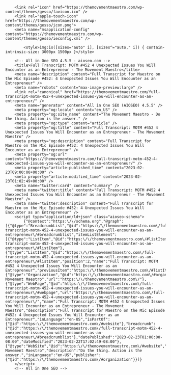 <!DOCTYPE html>
<html lang="en">
    <head>
        <meta charset="utf-8">
        <meta http-equiv="x-ua-compatible" content="ie=edge">
        <meta name="viewport" content="width=device-width, initial-scale=1, shrink-to-fit=no">

        

        <link rel="icon" href="https://themovementmaestro.com/wp-content/themes/gesso/favicon.ico" />
        <link rel="apple-touch-icon" href="https://themovementmaestro.com/wp-content/themes/gesso/icon.png">
        <meta name="msapplication-config" content="https://themovementmaestro.com/wp-content/themes/gesso/ieconfig.xml" />

        	<style>img:is([sizes="auto" i], [sizes^="auto," i]) { contain-intrinsic-size: 3000px 1500px }</style>
	
		<!-- All in One SEO 4.5.5 - aioseo.com -->
		<title>Full Transcript: MOTM #452 4 Unexpected Issues You Will Encounter as an Entrepreneur - The Movement Maestro</title>
		<meta name="description" content="Full Transcript for Maestro on the Mic Episode #452: 4 Unexpected Issues You Will Encounter as an Entrepreneur" />
		<meta name="robots" content="max-image-preview:large" />
		<link rel="canonical" href="https://themovementmaestro.com/full-transcript-motm-452-4-unexpected-issues-you-will-encounter-as-an-entrepreneur/" />
		<meta name="generator" content="All in One SEO (AIOSEO) 4.5.5" />
		<meta property="og:locale" content="en_US" />
		<meta property="og:site_name" content="The Movement Maestro - Do the thing. Action is the answer." />
		<meta property="og:type" content="article" />
		<meta property="og:title" content="Full Transcript: MOTM #452 4 Unexpected Issues You Will Encounter as an Entrepreneur - The Movement Maestro" />
		<meta property="og:description" content="Full Transcript for Maestro on the Mic Episode #452: 4 Unexpected Issues You Will Encounter as an Entrepreneur" />
		<meta property="og:url" content="https://themovementmaestro.com/full-transcript-motm-452-4-unexpected-issues-you-will-encounter-as-an-entrepreneur/" />
		<meta property="article:published_time" content="2023-02-23T09:00:00+00:00" />
		<meta property="article:modified_time" content="2023-02-23T01:02:49+00:00" />
		<meta name="twitter:card" content="summary" />
		<meta name="twitter:title" content="Full Transcript: MOTM #452 4 Unexpected Issues You Will Encounter as an Entrepreneur - The Movement Maestro" />
		<meta name="twitter:description" content="Full Transcript for Maestro on the Mic Episode #452: 4 Unexpected Issues You Will Encounter as an Entrepreneur" />
		<script type="application/ld+json" class="aioseo-schema">
			{"@context":"https:\/\/schema.org","@graph":[{"@type":"BreadcrumbList","@id":"https:\/\/themovementmaestro.com\/full-transcript-motm-452-4-unexpected-issues-you-will-encounter-as-an-entrepreneur\/#breadcrumblist","itemListElement":[{"@type":"ListItem","@id":"https:\/\/themovementmaestro.com\/#listItem","position":1,"name":"Home","item":"https:\/\/themovementmaestro.com\/","nextItem":"https:\/\/themovementmaestro.com\/full-transcript-motm-452-4-unexpected-issues-you-will-encounter-as-an-entrepreneur\/#listItem"},{"@type":"ListItem","@id":"https:\/\/themovementmaestro.com\/full-transcript-motm-452-4-unexpected-issues-you-will-encounter-as-an-entrepreneur\/#listItem","position":2,"name":"Full Transcript: MOTM #452 4 Unexpected Issues You Will Encounter as an Entrepreneur","previousItem":"https:\/\/themovementmaestro.com\/#listItem"}]},{"@type":"Organization","@id":"https:\/\/themovementmaestro.com\/#organization","name":"The Movement Maestro","url":"https:\/\/themovementmaestro.com\/"},{"@type":"WebPage","@id":"https:\/\/themovementmaestro.com\/full-transcript-motm-452-4-unexpected-issues-you-will-encounter-as-an-entrepreneur\/#webpage","url":"https:\/\/themovementmaestro.com\/full-transcript-motm-452-4-unexpected-issues-you-will-encounter-as-an-entrepreneur\/","name":"Full Transcript: MOTM #452 4 Unexpected Issues You Will Encounter as an Entrepreneur - The Movement Maestro","description":"Full Transcript for Maestro on the Mic Episode #452: 4 Unexpected Issues You Will Encounter as an Entrepreneur","inLanguage":"en-US","isPartOf":{"@id":"https:\/\/themovementmaestro.com\/#website"},"breadcrumb":{"@id":"https:\/\/themovementmaestro.com\/full-transcript-motm-452-4-unexpected-issues-you-will-encounter-as-an-entrepreneur\/#breadcrumblist"},"datePublished":"2023-02-23T01:00:00-08:00","dateModified":"2023-02-22T17:02:49-08:00"},{"@type":"WebSite","@id":"https:\/\/themovementmaestro.com\/#website","url":"https:\/\/themovementmaestro.com\/","name":"The Movement Maestro","description":"Do the thing. Action is the answer.","inLanguage":"en-US","publisher":{"@id":"https:\/\/themovementmaestro.com\/#organization"}}]}
		</script>
		<!-- All in One SEO -->

<link rel='dns-prefetch' href='//fonts.googleapis.com' />
		<!-- This site uses the Google Analytics by MonsterInsights plugin v9.9.0 - Using Analytics tracking - https://www.monsterinsights.com/ -->
							<script type="text/plain" data-cli-class="cli-blocker-script" data-cli-label="Google Tag Manager"  data-cli-script-type="non-necessary" data-cli-block="true" data-cli-block-if-ccpa-optout="false" data-cli-element-position="head" src="//www.googletagmanager.com/gtag/js?id=G-BZCMK8DN9R"  data-cfasync="false" data-wpfc-render="false" type="text/javascript" async></script>
			<script data-cfasync="false" data-wpfc-render="false" type="text/javascript">
				var mi_version = '9.9.0';
				var mi_track_user = true;
				var mi_no_track_reason = '';
								var MonsterInsightsDefaultLocations = {"page_location":"https:\/\/themovementmaestro.com\/full-transcript-motm-452-4-unexpected-issues-you-will-encounter-as-an-entrepreneur\/"};
								if ( typeof MonsterInsightsPrivacyGuardFilter === 'function' ) {
					var MonsterInsightsLocations = (typeof MonsterInsightsExcludeQuery === 'object') ? MonsterInsightsPrivacyGuardFilter( MonsterInsightsExcludeQuery ) : MonsterInsightsPrivacyGuardFilter( MonsterInsightsDefaultLocations );
				} else {
					var MonsterInsightsLocations = (typeof MonsterInsightsExcludeQuery === 'object') ? MonsterInsightsExcludeQuery : MonsterInsightsDefaultLocations;
				}

								var disableStrs = [
										'ga-disable-G-BZCMK8DN9R',
									];

				/* Function to detect opted out users */
				function __gtagTrackerIsOptedOut() {
					for (var index = 0; index < disableStrs.length; index++) {
						if (document.cookie.indexOf(disableStrs[index] + '=true') > -1) {
							return true;
						}
					}

					return false;
				}

				/* Disable tracking if the opt-out cookie exists. */
				if (__gtagTrackerIsOptedOut()) {
					for (var index = 0; index < disableStrs.length; index++) {
						window[disableStrs[index]] = true;
					}
				}

				/* Opt-out function */
				function __gtagTrackerOptout() {
					for (var index = 0; index < disableStrs.length; index++) {
						document.cookie = disableStrs[index] + '=true; expires=Thu, 31 Dec 2099 23:59:59 UTC; path=/';
						window[disableStrs[index]] = true;
					}
				}

				if ('undefined' === typeof gaOptout) {
					function gaOptout() {
						__gtagTrackerOptout();
					}
				}
								window.dataLayer = window.dataLayer || [];

				window.MonsterInsightsDualTracker = {
					helpers: {},
					trackers: {},
				};
				if (mi_track_user) {
					function __gtagDataLayer() {
						dataLayer.push(arguments);
					}

					function __gtagTracker(type, name, parameters) {
						if (!parameters) {
							parameters = {};
						}

						if (parameters.send_to) {
							__gtagDataLayer.apply(null, arguments);
							return;
						}

						if (type === 'event') {
														parameters.send_to = monsterinsights_frontend.v4_id;
							var hookName = name;
							if (typeof parameters['event_category'] !== 'undefined') {
								hookName = parameters['event_category'] + ':' + name;
							}

							if (typeof MonsterInsightsDualTracker.trackers[hookName] !== 'undefined') {
								MonsterInsightsDualTracker.trackers[hookName](parameters);
							} else {
								__gtagDataLayer('event', name, parameters);
							}
							
						} else {
							__gtagDataLayer.apply(null, arguments);
						}
					}

					__gtagTracker('js', new Date());
					__gtagTracker('set', {
						'developer_id.dZGIzZG': true,
											});
					if ( MonsterInsightsLocations.page_location ) {
						__gtagTracker('set', MonsterInsightsLocations);
					}
										__gtagTracker('config', 'G-BZCMK8DN9R', {"forceSSL":"true","link_attribution":"true"} );
										window.gtag = __gtagTracker;										(function () {
						/* https://developers.google.com/analytics/devguides/collection/analyticsjs/ */
						/* ga and __gaTracker compatibility shim. */
						var noopfn = function () {
							return null;
						};
						var newtracker = function () {
							return new Tracker();
						};
						var Tracker = function () {
							return null;
						};
						var p = Tracker.prototype;
						p.get = noopfn;
						p.set = noopfn;
						p.send = function () {
							var args = Array.prototype.slice.call(arguments);
							args.unshift('send');
							__gaTracker.apply(null, args);
						};
						var __gaTracker = function () {
							var len = arguments.length;
							if (len === 0) {
								return;
							}
							var f = arguments[len - 1];
							if (typeof f !== 'object' || f === null || typeof f.hitCallback !== 'function') {
								if ('send' === arguments[0]) {
									var hitConverted, hitObject = false, action;
									if ('event' === arguments[1]) {
										if ('undefined' !== typeof arguments[3]) {
											hitObject = {
												'eventAction': arguments[3],
												'eventCategory': arguments[2],
												'eventLabel': arguments[4],
												'value': arguments[5] ? arguments[5] : 1,
											}
										}
									}
									if ('pageview' === arguments[1]) {
										if ('undefined' !== typeof arguments[2]) {
											hitObject = {
												'eventAction': 'page_view',
												'page_path': arguments[2],
											}
										}
									}
									if (typeof arguments[2] === 'object') {
										hitObject = arguments[2];
									}
									if (typeof arguments[5] === 'object') {
										Object.assign(hitObject, arguments[5]);
									}
									if ('undefined' !== typeof arguments[1].hitType) {
										hitObject = arguments[1];
										if ('pageview' === hitObject.hitType) {
											hitObject.eventAction = 'page_view';
										}
									}
									if (hitObject) {
										action = 'timing' === arguments[1].hitType ? 'timing_complete' : hitObject.eventAction;
										hitConverted = mapArgs(hitObject);
										__gtagTracker('event', action, hitConverted);
									}
								}
								return;
							}

							function mapArgs(args) {
								var arg, hit = {};
								var gaMap = {
									'eventCategory': 'event_category',
									'eventAction': 'event_action',
									'eventLabel': 'event_label',
									'eventValue': 'event_value',
									'nonInteraction': 'non_interaction',
									'timingCategory': 'event_category',
									'timingVar': 'name',
									'timingValue': 'value',
									'timingLabel': 'event_label',
									'page': 'page_path',
									'location': 'page_location',
									'title': 'page_title',
									'referrer' : 'page_referrer',
								};
								for (arg in args) {
																		if (!(!args.hasOwnProperty(arg) || !gaMap.hasOwnProperty(arg))) {
										hit[gaMap[arg]] = args[arg];
									} else {
										hit[arg] = args[arg];
									}
								}
								return hit;
							}

							try {
								f.hitCallback();
							} catch (ex) {
							}
						};
						__gaTracker.create = newtracker;
						__gaTracker.getByName = newtracker;
						__gaTracker.getAll = function () {
							return [];
						};
						__gaTracker.remove = noopfn;
						__gaTracker.loaded = true;
						window['__gaTracker'] = __gaTracker;
					})();
									} else {
										console.log("");
					(function () {
						function __gtagTracker() {
							return null;
						}

						window['__gtagTracker'] = __gtagTracker;
						window['gtag'] = __gtagTracker;
					})();
									}
			</script>
			
							<!-- / Google Analytics by MonsterInsights -->
		<script type="text/javascript">
/* <![CDATA[ */
window._wpemojiSettings = {"baseUrl":"https:\/\/s.w.org\/images\/core\/emoji\/16.0.1\/72x72\/","ext":".png","svgUrl":"https:\/\/s.w.org\/images\/core\/emoji\/16.0.1\/svg\/","svgExt":".svg","source":{"concatemoji":"https:\/\/themovementmaestro.com\/wp-includes\/js\/wp-emoji-release.min.js?ver=6.8.3"}};
/*! This file is auto-generated */
!function(s,n){var o,i,e;function c(e){try{var t={supportTests:e,timestamp:(new Date).valueOf()};sessionStorage.setItem(o,JSON.stringify(t))}catch(e){}}function p(e,t,n){e.clearRect(0,0,e.canvas.width,e.canvas.height),e.fillText(t,0,0);var t=new Uint32Array(e.getImageData(0,0,e.canvas.width,e.canvas.height).data),a=(e.clearRect(0,0,e.canvas.width,e.canvas.height),e.fillText(n,0,0),new Uint32Array(e.getImageData(0,0,e.canvas.width,e.canvas.height).data));return t.every(function(e,t){return e===a[t]})}function u(e,t){e.clearRect(0,0,e.canvas.width,e.canvas.height),e.fillText(t,0,0);for(var n=e.getImageData(16,16,1,1),a=0;a<n.data.length;a++)if(0!==n.data[a])return!1;return!0}function f(e,t,n,a){switch(t){case"flag":return n(e,"\ud83c\udff3\ufe0f\u200d\u26a7\ufe0f","\ud83c\udff3\ufe0f\u200b\u26a7\ufe0f")?!1:!n(e,"\ud83c\udde8\ud83c\uddf6","\ud83c\udde8\u200b\ud83c\uddf6")&&!n(e,"\ud83c\udff4\udb40\udc67\udb40\udc62\udb40\udc65\udb40\udc6e\udb40\udc67\udb40\udc7f","\ud83c\udff4\u200b\udb40\udc67\u200b\udb40\udc62\u200b\udb40\udc65\u200b\udb40\udc6e\u200b\udb40\udc67\u200b\udb40\udc7f");case"emoji":return!a(e,"\ud83e\udedf")}return!1}function g(e,t,n,a){var r="undefined"!=typeof WorkerGlobalScope&&self instanceof WorkerGlobalScope?new OffscreenCanvas(300,150):s.createElement("canvas"),o=r.getContext("2d",{willReadFrequently:!0}),i=(o.textBaseline="top",o.font="600 32px Arial",{});return e.forEach(function(e){i[e]=t(o,e,n,a)}),i}function t(e){var t=s.createElement("script");t.src=e,t.defer=!0,s.head.appendChild(t)}"undefined"!=typeof Promise&&(o="wpEmojiSettingsSupports",i=["flag","emoji"],n.supports={everything:!0,everythingExceptFlag:!0},e=new Promise(function(e){s.addEventListener("DOMContentLoaded",e,{once:!0})}),new Promise(function(t){var n=function(){try{var e=JSON.parse(sessionStorage.getItem(o));if("object"==typeof e&&"number"==typeof e.timestamp&&(new Date).valueOf()<e.timestamp+604800&&"object"==typeof e.supportTests)return e.supportTests}catch(e){}return null}();if(!n){if("undefined"!=typeof Worker&&"undefined"!=typeof OffscreenCanvas&&"undefined"!=typeof URL&&URL.createObjectURL&&"undefined"!=typeof Blob)try{var e="postMessage("+g.toString()+"("+[JSON.stringify(i),f.toString(),p.toString(),u.toString()].join(",")+"));",a=new Blob([e],{type:"text/javascript"}),r=new Worker(URL.createObjectURL(a),{name:"wpTestEmojiSupports"});return void(r.onmessage=function(e){c(n=e.data),r.terminate(),t(n)})}catch(e){}c(n=g(i,f,p,u))}t(n)}).then(function(e){for(var t in e)n.supports[t]=e[t],n.supports.everything=n.supports.everything&&n.supports[t],"flag"!==t&&(n.supports.everythingExceptFlag=n.supports.everythingExceptFlag&&n.supports[t]);n.supports.everythingExceptFlag=n.supports.everythingExceptFlag&&!n.supports.flag,n.DOMReady=!1,n.readyCallback=function(){n.DOMReady=!0}}).then(function(){return e}).then(function(){var e;n.supports.everything||(n.readyCallback(),(e=n.source||{}).concatemoji?t(e.concatemoji):e.wpemoji&&e.twemoji&&(t(e.twemoji),t(e.wpemoji)))}))}((window,document),window._wpemojiSettings);
/* ]]> */
</script>
<link rel='stylesheet' id='mp-theme-css' href='https://themovementmaestro.com/wp-content/plugins/memberpress/css/ui/theme.css?ver=1.12.7' type='text/css' media='all' />
<style id='wp-emoji-styles-inline-css' type='text/css'>

	img.wp-smiley, img.emoji {
		display: inline !important;
		border: none !important;
		box-shadow: none !important;
		height: 1em !important;
		width: 1em !important;
		margin: 0 0.07em !important;
		vertical-align: -0.1em !important;
		background: none !important;
		padding: 0 !important;
	}
</style>
<link rel='stylesheet' id='wp-block-library-css' href='https://themovementmaestro.com/wp-includes/css/dist/block-library/style.min.css?ver=6.8.3' type='text/css' media='all' />
<style id='classic-theme-styles-inline-css' type='text/css'>
/*! This file is auto-generated */
.wp-block-button__link{color:#fff;background-color:#32373c;border-radius:9999px;box-shadow:none;text-decoration:none;padding:calc(.667em + 2px) calc(1.333em + 2px);font-size:1.125em}.wp-block-file__button{background:#32373c;color:#fff;text-decoration:none}
</style>
<style id='powerpress-player-block-style-inline-css' type='text/css'>


</style>
<link rel='stylesheet' id='convertkit-broadcasts-css' href='https://themovementmaestro.com/wp-content/plugins/convertkit/resources/frontend/css/broadcasts.css?ver=3.0.5.1' type='text/css' media='all' />
<link rel='stylesheet' id='convertkit-button-css' href='https://themovementmaestro.com/wp-content/plugins/convertkit/resources/frontend/css/button.css?ver=3.0.5.1' type='text/css' media='all' />
<link rel='stylesheet' id='convertkit-form-css' href='https://themovementmaestro.com/wp-content/plugins/convertkit/resources/frontend/css/form.css?ver=3.0.5.1' type='text/css' media='all' />
<link rel='stylesheet' id='convertkit-form-builder-field-css' href='https://themovementmaestro.com/wp-content/plugins/convertkit/resources/frontend/css/form-builder.css?ver=3.0.5.1' type='text/css' media='all' />
<link rel='stylesheet' id='convertkit-form-builder-css' href='https://themovementmaestro.com/wp-content/plugins/convertkit/resources/frontend/css/form-builder.css?ver=3.0.5.1' type='text/css' media='all' />
<style id='global-styles-inline-css' type='text/css'>
:root{--wp--preset--aspect-ratio--square: 1;--wp--preset--aspect-ratio--4-3: 4/3;--wp--preset--aspect-ratio--3-4: 3/4;--wp--preset--aspect-ratio--3-2: 3/2;--wp--preset--aspect-ratio--2-3: 2/3;--wp--preset--aspect-ratio--16-9: 16/9;--wp--preset--aspect-ratio--9-16: 9/16;--wp--preset--color--black: #000000;--wp--preset--color--cyan-bluish-gray: #abb8c3;--wp--preset--color--white: #ffffff;--wp--preset--color--pale-pink: #f78da7;--wp--preset--color--vivid-red: #cf2e2e;--wp--preset--color--luminous-vivid-orange: #ff6900;--wp--preset--color--luminous-vivid-amber: #fcb900;--wp--preset--color--light-green-cyan: #7bdcb5;--wp--preset--color--vivid-green-cyan: #00d084;--wp--preset--color--pale-cyan-blue: #8ed1fc;--wp--preset--color--vivid-cyan-blue: #0693e3;--wp--preset--color--vivid-purple: #9b51e0;--wp--preset--gradient--vivid-cyan-blue-to-vivid-purple: linear-gradient(135deg,rgba(6,147,227,1) 0%,rgb(155,81,224) 100%);--wp--preset--gradient--light-green-cyan-to-vivid-green-cyan: linear-gradient(135deg,rgb(122,220,180) 0%,rgb(0,208,130) 100%);--wp--preset--gradient--luminous-vivid-amber-to-luminous-vivid-orange: linear-gradient(135deg,rgba(252,185,0,1) 0%,rgba(255,105,0,1) 100%);--wp--preset--gradient--luminous-vivid-orange-to-vivid-red: linear-gradient(135deg,rgba(255,105,0,1) 0%,rgb(207,46,46) 100%);--wp--preset--gradient--very-light-gray-to-cyan-bluish-gray: linear-gradient(135deg,rgb(238,238,238) 0%,rgb(169,184,195) 100%);--wp--preset--gradient--cool-to-warm-spectrum: linear-gradient(135deg,rgb(74,234,220) 0%,rgb(151,120,209) 20%,rgb(207,42,186) 40%,rgb(238,44,130) 60%,rgb(251,105,98) 80%,rgb(254,248,76) 100%);--wp--preset--gradient--blush-light-purple: linear-gradient(135deg,rgb(255,206,236) 0%,rgb(152,150,240) 100%);--wp--preset--gradient--blush-bordeaux: linear-gradient(135deg,rgb(254,205,165) 0%,rgb(254,45,45) 50%,rgb(107,0,62) 100%);--wp--preset--gradient--luminous-dusk: linear-gradient(135deg,rgb(255,203,112) 0%,rgb(199,81,192) 50%,rgb(65,88,208) 100%);--wp--preset--gradient--pale-ocean: linear-gradient(135deg,rgb(255,245,203) 0%,rgb(182,227,212) 50%,rgb(51,167,181) 100%);--wp--preset--gradient--electric-grass: linear-gradient(135deg,rgb(202,248,128) 0%,rgb(113,206,126) 100%);--wp--preset--gradient--midnight: linear-gradient(135deg,rgb(2,3,129) 0%,rgb(40,116,252) 100%);--wp--preset--font-size--small: 13px;--wp--preset--font-size--medium: 20px;--wp--preset--font-size--large: 36px;--wp--preset--font-size--x-large: 42px;--wp--preset--spacing--20: 0.44rem;--wp--preset--spacing--30: 0.67rem;--wp--preset--spacing--40: 1rem;--wp--preset--spacing--50: 1.5rem;--wp--preset--spacing--60: 2.25rem;--wp--preset--spacing--70: 3.38rem;--wp--preset--spacing--80: 5.06rem;--wp--preset--shadow--natural: 6px 6px 9px rgba(0, 0, 0, 0.2);--wp--preset--shadow--deep: 12px 12px 50px rgba(0, 0, 0, 0.4);--wp--preset--shadow--sharp: 6px 6px 0px rgba(0, 0, 0, 0.2);--wp--preset--shadow--outlined: 6px 6px 0px -3px rgba(255, 255, 255, 1), 6px 6px rgba(0, 0, 0, 1);--wp--preset--shadow--crisp: 6px 6px 0px rgba(0, 0, 0, 1);}:where(.is-layout-flex){gap: 0.5em;}:where(.is-layout-grid){gap: 0.5em;}body .is-layout-flex{display: flex;}.is-layout-flex{flex-wrap: wrap;align-items: center;}.is-layout-flex > :is(*, div){margin: 0;}body .is-layout-grid{display: grid;}.is-layout-grid > :is(*, div){margin: 0;}:where(.wp-block-columns.is-layout-flex){gap: 2em;}:where(.wp-block-columns.is-layout-grid){gap: 2em;}:where(.wp-block-post-template.is-layout-flex){gap: 1.25em;}:where(.wp-block-post-template.is-layout-grid){gap: 1.25em;}.has-black-color{color: var(--wp--preset--color--black) !important;}.has-cyan-bluish-gray-color{color: var(--wp--preset--color--cyan-bluish-gray) !important;}.has-white-color{color: var(--wp--preset--color--white) !important;}.has-pale-pink-color{color: var(--wp--preset--color--pale-pink) !important;}.has-vivid-red-color{color: var(--wp--preset--color--vivid-red) !important;}.has-luminous-vivid-orange-color{color: var(--wp--preset--color--luminous-vivid-orange) !important;}.has-luminous-vivid-amber-color{color: var(--wp--preset--color--luminous-vivid-amber) !important;}.has-light-green-cyan-color{color: var(--wp--preset--color--light-green-cyan) !important;}.has-vivid-green-cyan-color{color: var(--wp--preset--color--vivid-green-cyan) !important;}.has-pale-cyan-blue-color{color: var(--wp--preset--color--pale-cyan-blue) !important;}.has-vivid-cyan-blue-color{color: var(--wp--preset--color--vivid-cyan-blue) !important;}.has-vivid-purple-color{color: var(--wp--preset--color--vivid-purple) !important;}.has-black-background-color{background-color: var(--wp--preset--color--black) !important;}.has-cyan-bluish-gray-background-color{background-color: var(--wp--preset--color--cyan-bluish-gray) !important;}.has-white-background-color{background-color: var(--wp--preset--color--white) !important;}.has-pale-pink-background-color{background-color: var(--wp--preset--color--pale-pink) !important;}.has-vivid-red-background-color{background-color: var(--wp--preset--color--vivid-red) !important;}.has-luminous-vivid-orange-background-color{background-color: var(--wp--preset--color--luminous-vivid-orange) !important;}.has-luminous-vivid-amber-background-color{background-color: var(--wp--preset--color--luminous-vivid-amber) !important;}.has-light-green-cyan-background-color{background-color: var(--wp--preset--color--light-green-cyan) !important;}.has-vivid-green-cyan-background-color{background-color: var(--wp--preset--color--vivid-green-cyan) !important;}.has-pale-cyan-blue-background-color{background-color: var(--wp--preset--color--pale-cyan-blue) !important;}.has-vivid-cyan-blue-background-color{background-color: var(--wp--preset--color--vivid-cyan-blue) !important;}.has-vivid-purple-background-color{background-color: var(--wp--preset--color--vivid-purple) !important;}.has-black-border-color{border-color: var(--wp--preset--color--black) !important;}.has-cyan-bluish-gray-border-color{border-color: var(--wp--preset--color--cyan-bluish-gray) !important;}.has-white-border-color{border-color: var(--wp--preset--color--white) !important;}.has-pale-pink-border-color{border-color: var(--wp--preset--color--pale-pink) !important;}.has-vivid-red-border-color{border-color: var(--wp--preset--color--vivid-red) !important;}.has-luminous-vivid-orange-border-color{border-color: var(--wp--preset--color--luminous-vivid-orange) !important;}.has-luminous-vivid-amber-border-color{border-color: var(--wp--preset--color--luminous-vivid-amber) !important;}.has-light-green-cyan-border-color{border-color: var(--wp--preset--color--light-green-cyan) !important;}.has-vivid-green-cyan-border-color{border-color: var(--wp--preset--color--vivid-green-cyan) !important;}.has-pale-cyan-blue-border-color{border-color: var(--wp--preset--color--pale-cyan-blue) !important;}.has-vivid-cyan-blue-border-color{border-color: var(--wp--preset--color--vivid-cyan-blue) !important;}.has-vivid-purple-border-color{border-color: var(--wp--preset--color--vivid-purple) !important;}.has-vivid-cyan-blue-to-vivid-purple-gradient-background{background: var(--wp--preset--gradient--vivid-cyan-blue-to-vivid-purple) !important;}.has-light-green-cyan-to-vivid-green-cyan-gradient-background{background: var(--wp--preset--gradient--light-green-cyan-to-vivid-green-cyan) !important;}.has-luminous-vivid-amber-to-luminous-vivid-orange-gradient-background{background: var(--wp--preset--gradient--luminous-vivid-amber-to-luminous-vivid-orange) !important;}.has-luminous-vivid-orange-to-vivid-red-gradient-background{background: var(--wp--preset--gradient--luminous-vivid-orange-to-vivid-red) !important;}.has-very-light-gray-to-cyan-bluish-gray-gradient-background{background: var(--wp--preset--gradient--very-light-gray-to-cyan-bluish-gray) !important;}.has-cool-to-warm-spectrum-gradient-background{background: var(--wp--preset--gradient--cool-to-warm-spectrum) !important;}.has-blush-light-purple-gradient-background{background: var(--wp--preset--gradient--blush-light-purple) !important;}.has-blush-bordeaux-gradient-background{background: var(--wp--preset--gradient--blush-bordeaux) !important;}.has-luminous-dusk-gradient-background{background: var(--wp--preset--gradient--luminous-dusk) !important;}.has-pale-ocean-gradient-background{background: var(--wp--preset--gradient--pale-ocean) !important;}.has-electric-grass-gradient-background{background: var(--wp--preset--gradient--electric-grass) !important;}.has-midnight-gradient-background{background: var(--wp--preset--gradient--midnight) !important;}.has-small-font-size{font-size: var(--wp--preset--font-size--small) !important;}.has-medium-font-size{font-size: var(--wp--preset--font-size--medium) !important;}.has-large-font-size{font-size: var(--wp--preset--font-size--large) !important;}.has-x-large-font-size{font-size: var(--wp--preset--font-size--x-large) !important;}
:where(.wp-block-post-template.is-layout-flex){gap: 1.25em;}:where(.wp-block-post-template.is-layout-grid){gap: 1.25em;}
:where(.wp-block-columns.is-layout-flex){gap: 2em;}:where(.wp-block-columns.is-layout-grid){gap: 2em;}
:root :where(.wp-block-pullquote){font-size: 1.5em;line-height: 1.6;}
</style>
<link rel='stylesheet' id='pb-accordion-blocks-style-css' href='https://themovementmaestro.com/wp-content/plugins/accordion-blocks/build/index.css?ver=1.5.0' type='text/css' media='all' />
<link rel='stylesheet' id='bbp-default-css' href='https://themovementmaestro.com/wp-content/plugins/bbpress/templates/default/css/bbpress.min.css?ver=2.6.14' type='text/css' media='all' />
<link rel='stylesheet' id='cookie-law-info-css' href='https://themovementmaestro.com/wp-content/plugins/webtoffee-gdpr-cookie-consent/public/css/cookie-law-info-public.css?ver=2.3.0' type='text/css' media='all' />
<link rel='stylesheet' id='cookie-law-info-gdpr-css' href='https://themovementmaestro.com/wp-content/plugins/webtoffee-gdpr-cookie-consent/public/css/cookie-law-info-gdpr.css?ver=2.3.0' type='text/css' media='all' />
<link rel='stylesheet' id='googlefonts-css' href='https://fonts.googleapis.com/css?family=Karma:400|Work+Sans:400,700&subset=latin' type='text/css' media='all' />
<link rel='stylesheet' id='style-pack-latest-activity-css' href='https://themovementmaestro.com/wp-content/plugins/bbp-style-pack//build/la-index.css?ver=6.8.3' type='text/css' media='all' />
<link rel='stylesheet' id='style-pack-login-css' href='https://themovementmaestro.com/wp-content/plugins/bbp-style-pack//build/login-index.css?ver=6.8.3' type='text/css' media='all' />
<link rel='stylesheet' id='style-pack-single-topic-information-css' href='https://themovementmaestro.com/wp-content/plugins/bbp-style-pack//build/ti-index.css?ver=6.8.3' type='text/css' media='all' />
<link rel='stylesheet' id='style-pack-single-forum-information-css' href='https://themovementmaestro.com/wp-content/plugins/bbp-style-pack//build/fi-index.css?ver=6.8.3' type='text/css' media='all' />
<link rel='stylesheet' id='style-pack-forums-list-css' href='https://themovementmaestro.com/wp-content/plugins/bbp-style-pack//build/flist-index.css?ver=6.8.3' type='text/css' media='all' />
<link rel='stylesheet' id='style-pack-topic-views-list-css' href='https://themovementmaestro.com/wp-content/plugins/bbp-style-pack//build/topic-views-index.css?ver=6.8.3' type='text/css' media='all' />
<link rel='stylesheet' id='style-pack-statistics-list-css' href='https://themovementmaestro.com/wp-content/plugins/bbp-style-pack//build/statistics-index.css?ver=6.8.3' type='text/css' media='all' />
<link rel='stylesheet' id='style-pack-search-form-css' href='https://themovementmaestro.com/wp-content/plugins/bbp-style-pack//build/search-index.css?ver=6.8.3' type='text/css' media='all' />
<link rel='stylesheet' id='bsp-css' href='https://themovementmaestro.com/wp-content/plugins/bbp-style-pack/css/bspstyle.css?ver=1715633658' type='text/css' media='screen' />
<link rel='stylesheet' id='dashicons-css' href='https://themovementmaestro.com/wp-includes/css/dashicons.min.css?ver=6.8.3' type='text/css' media='all' />
<link rel='stylesheet' id='bootstrap_css-css' href='https://themovementmaestro.com/wp-content/themes/gesso/css/bootstrap.min.css?ver=6.8.3' type='text/css' media='all' />
<link rel='stylesheet' id='main_css-css' href='https://themovementmaestro.com/wp-content/themes/gesso/style.css?ver=1705509875' type='text/css' media='all' />
<link rel='stylesheet' id='all-in-one-video-gallery-public-css' href='https://themovementmaestro.com/wp-content/plugins/all-in-one-video-gallery/public/assets/css/public.min.css?ver=3.6.0' type='text/css' media='all' />
<link rel='stylesheet' id='all-in-one-video-gallery-player-css' href='https://themovementmaestro.com/wp-content/plugins/all-in-one-video-gallery/public/assets/css/videojs.min.css?ver=3.6.0' type='text/css' media='all' />
<script type="text/javascript" src="https://themovementmaestro.com/wp-content/plugins/google-analytics-for-wordpress/assets/js/frontend-gtag.min.js?ver=9.9.0" id="monsterinsights-frontend-script-js" async="async" data-wp-strategy="async"></script>
<script data-cfasync="false" data-wpfc-render="false" type="text/javascript" id='monsterinsights-frontend-script-js-extra'>/* <![CDATA[ */
var monsterinsights_frontend = {"js_events_tracking":"true","download_extensions":"doc,pdf,ppt,zip,xls,docx,pptx,xlsx","inbound_paths":"[{\"path\":\"\\\/go\\\/\",\"label\":\"affiliate\"},{\"path\":\"\\\/recommend\\\/\",\"label\":\"affiliate\"}]","home_url":"https:\/\/themovementmaestro.com","hash_tracking":"false","v4_id":"G-BZCMK8DN9R"};/* ]]> */
</script>
<script type="text/javascript" src="https://themovementmaestro.com/wp-includes/js/jquery/jquery.min.js?ver=3.7.1" id="jquery-core-js"></script>
<script type="text/javascript" src="https://themovementmaestro.com/wp-includes/js/jquery/jquery-migrate.min.js?ver=3.4.1" id="jquery-migrate-js"></script>
<script type="text/javascript" id="cookie-law-info-js-extra">
/* <![CDATA[ */
var Cli_Data = {"nn_cookie_ids":["aiovg_rand_seed","_ga","_gid","_gat","__cf_bm","_fbp","fr","m","__stripe_mid","__stripe_sid","_ck_form","GAPS","__Host-GAPS","test_cookie"],"non_necessary_cookies":{"uncategorized":["__cf_bm","m","__stripe_mid","__stripe_sid","_ck_form","GAPS","__Host-GAPS"],"advertisement":["_fbp","fr"],"non-necessary":["test_cookie"],"analytics":["_ga","_gid"],"performance":["_gat"]},"cookielist":{"uncategorized":{"0":{"ID":7616,"post_author":"1","post_date":"2020-08-30 04:05:30","post_date_gmt":"2020-08-30 11:05:30","post_content":"","post_title":"cookielawinfo-checkbox-uncategorized","post_excerpt":"cookielawinfo-checkbox-uncategorized","post_status":"publish","comment_status":"closed","ping_status":"closed","post_password":"","post_name":"cookielawinfo-checkbox-uncategorized","to_ping":"","pinged":"","post_modified":"2020-08-30 04:05:30","post_modified_gmt":"2020-08-30 11:05:30","post_content_filtered":"","post_parent":0,"guid":"https:\/\/themovementmaestro.com\/cookielawinfo\/cookielawinfo-checkbox-uncategorized\/","menu_order":0,"post_type":"cookielawinfo","post_mime_type":"","comment_count":"0","filter":"raw"},"1":{"ID":7605,"post_author":"1","post_date":"2020-08-30 01:08:05","post_date_gmt":"2020-08-30 08:08:05","post_content":"","post_title":"__cf_bm","post_excerpt":"__cf_bm","post_status":"publish","comment_status":"closed","ping_status":"closed","post_password":"","post_name":"__cf_bm","to_ping":"","pinged":"","post_modified":"2020-08-30 04:05:30","post_modified_gmt":"2020-08-30 11:05:30","post_content_filtered":"","post_parent":0,"guid":"https:\/\/themovementmaestro.com\/cookielawinfo\/__cf_bm\/","menu_order":0,"post_type":"cookielawinfo","post_mime_type":"","comment_count":"0","filter":"raw"},"2":{"ID":7608,"post_author":"1","post_date":"2020-08-30 01:08:05","post_date_gmt":"2020-08-30 08:08:05","post_content":"","post_title":"m","post_excerpt":"m","post_status":"publish","comment_status":"closed","ping_status":"closed","post_password":"","post_name":"m","to_ping":"","pinged":"","post_modified":"2020-08-30 04:05:30","post_modified_gmt":"2020-08-30 11:05:30","post_content_filtered":"","post_parent":0,"guid":"https:\/\/themovementmaestro.com\/cookielawinfo\/m\/","menu_order":0,"post_type":"cookielawinfo","post_mime_type":"","comment_count":"0","filter":"raw"},"3":{"ID":7609,"post_author":"1","post_date":"2020-08-30 01:08:05","post_date_gmt":"2020-08-30 08:08:05","post_content":"","post_title":"__stripe_mid","post_excerpt":"__stripe_mid","post_status":"publish","comment_status":"closed","ping_status":"closed","post_password":"","post_name":"__stripe_mid","to_ping":"","pinged":"","post_modified":"2020-08-30 04:05:30","post_modified_gmt":"2020-08-30 11:05:30","post_content_filtered":"","post_parent":0,"guid":"https:\/\/themovementmaestro.com\/cookielawinfo\/__stripe_mid\/","menu_order":0,"post_type":"cookielawinfo","post_mime_type":"","comment_count":"0","filter":"raw"},"4":{"ID":7610,"post_author":"1","post_date":"2020-08-30 01:08:05","post_date_gmt":"2020-08-30 08:08:05","post_content":"","post_title":"__stripe_sid","post_excerpt":"__stripe_sid","post_status":"publish","comment_status":"closed","ping_status":"closed","post_password":"","post_name":"__stripe_sid","to_ping":"","pinged":"","post_modified":"2020-08-30 04:05:31","post_modified_gmt":"2020-08-30 11:05:31","post_content_filtered":"","post_parent":0,"guid":"https:\/\/themovementmaestro.com\/cookielawinfo\/__stripe_sid\/","menu_order":0,"post_type":"cookielawinfo","post_mime_type":"","comment_count":"0","filter":"raw"},"5":{"ID":7611,"post_author":"1","post_date":"2020-08-30 01:08:05","post_date_gmt":"2020-08-30 08:08:05","post_content":"","post_title":"_ck_form","post_excerpt":"_ck_form","post_status":"publish","comment_status":"closed","ping_status":"closed","post_password":"","post_name":"_ck_form","to_ping":"","pinged":"","post_modified":"2020-08-30 04:05:31","post_modified_gmt":"2020-08-30 11:05:31","post_content_filtered":"","post_parent":0,"guid":"https:\/\/themovementmaestro.com\/cookielawinfo\/_ck_form\/","menu_order":0,"post_type":"cookielawinfo","post_mime_type":"","comment_count":"0","filter":"raw"},"6":{"ID":7612,"post_author":"1","post_date":"2020-08-30 01:08:05","post_date_gmt":"2020-08-30 08:08:05","post_content":"","post_title":"GAPS","post_excerpt":"GAPS","post_status":"publish","comment_status":"closed","ping_status":"closed","post_password":"","post_name":"gaps","to_ping":"","pinged":"","post_modified":"2020-08-30 04:05:31","post_modified_gmt":"2020-08-30 11:05:31","post_content_filtered":"","post_parent":0,"guid":"https:\/\/themovementmaestro.com\/cookielawinfo\/gaps\/","menu_order":0,"post_type":"cookielawinfo","post_mime_type":"","comment_count":"0","filter":"raw"},"7":{"ID":7613,"post_author":"1","post_date":"2020-08-30 01:08:05","post_date_gmt":"2020-08-30 08:08:05","post_content":"","post_title":"__Host-GAPS","post_excerpt":"__Host-GAPS","post_status":"publish","comment_status":"closed","ping_status":"closed","post_password":"","post_name":"__host-gaps","to_ping":"","pinged":"","post_modified":"2020-08-30 04:05:31","post_modified_gmt":"2020-08-30 11:05:31","post_content_filtered":"","post_parent":0,"guid":"https:\/\/themovementmaestro.com\/cookielawinfo\/__host-gaps\/","menu_order":0,"post_type":"cookielawinfo","post_mime_type":"","comment_count":"0","filter":"raw"},"term_id":179,"name":"Uncategorized","loadonstart":0,"defaultstate":"disabled","ccpa_optout":0},"advertisement":{"0":{"ID":7606,"post_author":"1","post_date":"2020-08-30 01:08:05","post_date_gmt":"2020-08-30 08:08:05","post_content":"This cookie is set by Facebook to deliver advertisement when they are on Facebook or a digital platform powered by Facebook advertising after visiting this website.","post_title":"_fbp","post_excerpt":"_fbp","post_status":"publish","comment_status":"closed","ping_status":"closed","post_password":"","post_name":"_fbp","to_ping":"","pinged":"","post_modified":"2020-08-30 01:08:05","post_modified_gmt":"2020-08-30 08:08:05","post_content_filtered":"","post_parent":0,"guid":"https:\/\/themovementmaestro.com\/cookielawinfo\/_fbp\/","menu_order":0,"post_type":"cookielawinfo","post_mime_type":"","comment_count":"0","filter":"raw"},"1":{"ID":7607,"post_author":"1","post_date":"2020-08-30 01:08:05","post_date_gmt":"2020-08-30 08:08:05","post_content":"The cookie is set by Facebook to show relevant advertisments to the users and measure and improve the advertisements. The cookie also tracks the behavior of the user across the web on sites that have Facebook pixel or Facebook social plugin.","post_title":"fr","post_excerpt":"fr","post_status":"publish","comment_status":"closed","ping_status":"closed","post_password":"","post_name":"fr","to_ping":"","pinged":"","post_modified":"2020-08-30 01:08:05","post_modified_gmt":"2020-08-30 08:08:05","post_content_filtered":"","post_parent":0,"guid":"https:\/\/themovementmaestro.com\/cookielawinfo\/fr\/","menu_order":0,"post_type":"cookielawinfo","post_mime_type":"","comment_count":"0","filter":"raw"},"term_id":180,"name":"Advertisement","loadonstart":0,"defaultstate":"disabled","ccpa_optout":0},"necessary":{"0":{"ID":7614,"post_author":"1","post_date":"2020-08-30 04:05:30","post_date_gmt":"2020-08-30 11:05:30","post_content":"This cookie is set by GDPR Cookie Consent plugin. The purpose of this cookie is to check whether or not the user has given the consent to the usage of cookies under the category 'Analytics'.","post_title":"cookielawinfo-checkbox-analytics","post_excerpt":"cookielawinfo-checkbox-analytics","post_status":"publish","comment_status":"closed","ping_status":"closed","post_password":"","post_name":"cookielawinfo-checkbox-analytics","to_ping":"","pinged":"","post_modified":"2020-08-30 04:05:30","post_modified_gmt":"2020-08-30 11:05:30","post_content_filtered":"","post_parent":0,"guid":"https:\/\/themovementmaestro.com\/cookielawinfo\/cookielawinfo-checkbox-analytics\/","menu_order":0,"post_type":"cookielawinfo","post_mime_type":"","comment_count":"0","filter":"raw"},"1":{"ID":7615,"post_author":"1","post_date":"2020-08-30 04:05:30","post_date_gmt":"2020-08-30 11:05:30","post_content":"This cookie is set by GDPR Cookie Consent plugin. The purpose of this cookie is to check whether or not the user has given the consent to the usage of cookies under the category 'Performance'.","post_title":"cookielawinfo-checkbox-performance","post_excerpt":"cookielawinfo-checkbox-performance","post_status":"publish","comment_status":"closed","ping_status":"closed","post_password":"","post_name":"cookielawinfo-checkbox-performance","to_ping":"","pinged":"","post_modified":"2020-08-30 04:05:30","post_modified_gmt":"2020-08-30 11:05:30","post_content_filtered":"","post_parent":0,"guid":"https:\/\/themovementmaestro.com\/cookielawinfo\/cookielawinfo-checkbox-performance\/","menu_order":0,"post_type":"cookielawinfo","post_mime_type":"","comment_count":"0","filter":"raw"},"2":{"ID":7617,"post_author":"1","post_date":"2020-08-30 04:05:30","post_date_gmt":"2020-08-30 11:05:30","post_content":"This cookie is set by GDPR Cookie Consent plugin. The purpose of this cookie is to check whether or not the user has given their consent to the usage of cookies under the category 'Advertisement'.","post_title":"cookielawinfo-checkbox-advertisement","post_excerpt":"cookielawinfo-checkbox-advertisement","post_status":"publish","comment_status":"closed","ping_status":"closed","post_password":"","post_name":"cookielawinfo-checkbox-advertisement","to_ping":"","pinged":"","post_modified":"2020-08-30 04:05:30","post_modified_gmt":"2020-08-30 11:05:30","post_content_filtered":"","post_parent":0,"guid":"https:\/\/themovementmaestro.com\/cookielawinfo\/cookielawinfo-checkbox-advertisement\/","menu_order":0,"post_type":"cookielawinfo","post_mime_type":"","comment_count":"0","filter":"raw"},"3":{"ID":7597,"post_author":"1","post_date":"2020-08-29 23:07:49","post_date_gmt":"2020-08-30 06:07:49","post_content":"The cookie is set by the GDPR Cookie Consent plugin and is used to store whether or not user has consented to the use of cookies. It does not store any personal data.","post_title":"viewed_cookie_policy","post_excerpt":"","post_status":"publish","comment_status":"closed","ping_status":"closed","post_password":"","post_name":"viewed_cookie_policy","to_ping":"","pinged":"","post_modified":"2020-08-29 23:07:49","post_modified_gmt":"2020-08-30 06:07:49","post_content_filtered":"","post_parent":0,"guid":"https:\/\/themovementmaestro.com\/cookielawinfo\/viewed_cookie_policy\/","menu_order":0,"post_type":"cookielawinfo","post_mime_type":"","comment_count":"0","filter":"raw"},"4":{"ID":7598,"post_author":"1","post_date":"2020-08-29 23:07:49","post_date_gmt":"2020-08-30 06:07:49","post_content":"This cookie is set by GDPR Cookie Consent plugin. The cookies is used to store the user consent for the cookies in the category \"Necessary\".","post_title":"cookielawinfo-checkbox-necessary","post_excerpt":"","post_status":"publish","comment_status":"closed","ping_status":"closed","post_password":"","post_name":"cookielawinfo-checkbox-necessary","to_ping":"","pinged":"","post_modified":"2020-08-29 23:07:49","post_modified_gmt":"2020-08-30 06:07:49","post_content_filtered":"","post_parent":0,"guid":"https:\/\/themovementmaestro.com\/cookielawinfo\/cookielawinfo-checkbox-necessary\/","menu_order":0,"post_type":"cookielawinfo","post_mime_type":"","comment_count":"0","filter":"raw"},"5":{"ID":7599,"post_author":"1","post_date":"2020-08-29 23:07:49","post_date_gmt":"2020-08-30 06:07:49","post_content":"This cookie is set by GDPR Cookie Consent plugin. The cookies is used to store the user consent for the cookies in the category \"Non Necessary\".","post_title":"cookielawinfo-checkbox-non-necessary","post_excerpt":"","post_status":"publish","comment_status":"closed","ping_status":"closed","post_password":"","post_name":"cookielawinfo-checkbox-non-necessary","to_ping":"","pinged":"","post_modified":"2020-08-29 23:07:49","post_modified_gmt":"2020-08-30 06:07:49","post_content_filtered":"","post_parent":0,"guid":"https:\/\/themovementmaestro.com\/cookielawinfo\/cookielawinfo-checkbox-non-necessary\/","menu_order":0,"post_type":"cookielawinfo","post_mime_type":"","comment_count":"0","filter":"raw"},"term_id":175,"name":"Necessary","loadonstart":0,"defaultstate":"enabled","ccpa_optout":0},"non-necessary":{"0":{"ID":7600,"post_author":"1","post_date":"2020-08-29 23:07:49","post_date_gmt":"2020-08-30 06:07:49","post_content":"","post_title":"test_cookie","post_excerpt":"","post_status":"publish","comment_status":"closed","ping_status":"closed","post_password":"","post_name":"test_cookie","to_ping":"","pinged":"","post_modified":"2020-08-29 23:07:49","post_modified_gmt":"2020-08-30 06:07:49","post_content_filtered":"","post_parent":0,"guid":"https:\/\/themovementmaestro.com\/cookielawinfo\/test_cookie\/","menu_order":0,"post_type":"cookielawinfo","post_mime_type":"","comment_count":"0","filter":"raw"},"term_id":176,"name":"Non Necessary","loadonstart":0,"defaultstate":"disabled","ccpa_optout":0},"analytics":{"0":{"ID":7602,"post_author":"1","post_date":"2020-08-30 01:08:05","post_date_gmt":"2020-08-30 08:08:05","post_content":"This cookie is installed by Google Analytics. The cookie is used to calculate visitor, session, camapign data and keep track of site usage for the site's analytics report. The cookies store information anonymously and assigns a randoly generated number to identify unique visitors.","post_title":"_ga","post_excerpt":"_ga","post_status":"publish","comment_status":"closed","ping_status":"closed","post_password":"","post_name":"_ga","to_ping":"","pinged":"","post_modified":"2020-08-30 01:08:05","post_modified_gmt":"2020-08-30 08:08:05","post_content_filtered":"","post_parent":0,"guid":"https:\/\/themovementmaestro.com\/cookielawinfo\/_ga\/","menu_order":0,"post_type":"cookielawinfo","post_mime_type":"","comment_count":"0","filter":"raw"},"1":{"ID":7603,"post_author":"1","post_date":"2020-08-30 01:08:05","post_date_gmt":"2020-08-30 08:08:05","post_content":"This cookie is installed by Google Analytics. The cookie is used to store information of how visitors use a website and helps in creating an analytics report of how the wbsite is doing. The data collected including the number visitors, the source where they have come from, and the pages viisted in an anonymous form.","post_title":"_gid","post_excerpt":"_gid","post_status":"publish","comment_status":"closed","ping_status":"closed","post_password":"","post_name":"_gid","to_ping":"","pinged":"","post_modified":"2020-08-30 01:08:05","post_modified_gmt":"2020-08-30 08:08:05","post_content_filtered":"","post_parent":0,"guid":"https:\/\/themovementmaestro.com\/cookielawinfo\/_gid\/","menu_order":0,"post_type":"cookielawinfo","post_mime_type":"","comment_count":"0","filter":"raw"},"term_id":177,"name":"Analytics","loadonstart":0,"defaultstate":"disabled","ccpa_optout":0},"performance":{"0":{"ID":7604,"post_author":"1","post_date":"2020-08-30 01:08:05","post_date_gmt":"2020-08-30 08:08:05","post_content":"This cookies is installed by Google Universal Analytics to throttle the request rate to limit the colllection of data on high traffic sites.","post_title":"_gat","post_excerpt":"_gat","post_status":"publish","comment_status":"closed","ping_status":"closed","post_password":"","post_name":"_gat","to_ping":"","pinged":"","post_modified":"2020-08-30 01:08:05","post_modified_gmt":"2020-08-30 08:08:05","post_content_filtered":"","post_parent":0,"guid":"https:\/\/themovementmaestro.com\/cookielawinfo\/_gat\/","menu_order":0,"post_type":"cookielawinfo","post_mime_type":"","comment_count":"0","filter":"raw"},"term_id":178,"name":"Performance","loadonstart":0,"defaultstate":"disabled","ccpa_optout":0}},"ajax_url":"https:\/\/themovementmaestro.com\/wp-admin\/admin-ajax.php","current_lang":"en","security":"08b7e3454a","eu_countries":["GB"],"geoIP":"disabled","consentVersion":"1","strictlyEnabled":["necessary","obligatoire"],"cookieDomain":"","privacy_length":"250","ccpaEnabled":"1","ccpaRegionBased":"","ccpaBarEnabled":"1","ccpaType":"ccpa_gdpr"};
var log_object = {"ajax_url":"https:\/\/themovementmaestro.com\/wp-admin\/admin-ajax.php"};
/* ]]> */
</script>
<script type="text/javascript" src="https://themovementmaestro.com/wp-content/plugins/webtoffee-gdpr-cookie-consent/public/js/cookie-law-info-public.js?ver=2.3.0" id="cookie-law-info-js"></script>
<script type="text/javascript" id="cookie-law-info-ccpa-js-extra">
/* <![CDATA[ */
var ccpa_data = {"opt_out_prompt":"Do you really wish to opt out?","opt_out_confirm":"Confirm","opt_out_cancel":"Cancel"};
/* ]]> */
</script>
<script type="text/javascript" src="https://themovementmaestro.com/wp-content/plugins/webtoffee-gdpr-cookie-consent/admin/modules/ccpa/assets/js/cookie-law-info-ccpa.js?ver=2.3.0" id="cookie-law-info-ccpa-js"></script>
<script type="text/javascript" id="all-in-one-video-gallery-public-js-extra">
/* <![CDATA[ */
var aiovg_public = {"plugin_url":"https:\/\/themovementmaestro.com\/wp-content\/plugins\/all-in-one-video-gallery\/","ajax_url":"https:\/\/themovementmaestro.com\/wp-admin\/admin-ajax.php","ajax_nonce":"d2295c8d46","scroll_to_top_offset":"20","i18n":{"no_tags_found":"No tags found."}};
/* ]]> */
</script>
<script type="text/javascript" src="https://themovementmaestro.com/wp-content/plugins/all-in-one-video-gallery/public/assets/js/public.min.js?ver=3.6.0" id="all-in-one-video-gallery-public-js"></script>
<link rel="https://api.w.org/" href="https://themovementmaestro.com/wp-json/" /><link rel="alternate" title="JSON" type="application/json" href="https://themovementmaestro.com/wp-json/wp/v2/pages/10270" /><link rel="EditURI" type="application/rsd+xml" title="RSD" href="https://themovementmaestro.com/xmlrpc.php?rsd" />
<meta name="generator" content="WordPress 6.8.3" />
<link rel='shortlink' href='https://themovementmaestro.com/?p=10270' />
<link rel="alternate" title="oEmbed (JSON)" type="application/json+oembed" href="https://themovementmaestro.com/wp-json/oembed/1.0/embed?url=https%3A%2F%2Fthemovementmaestro.com%2Ffull-transcript-motm-452-4-unexpected-issues-you-will-encoun